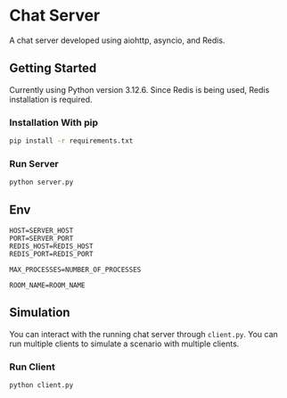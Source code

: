 # Chat Server
A chat server developed using aiohttp, asyncio, and Redis.
## Getting Started
Currently using Python version 3.12.6. Since Redis is being used, Redis installation is required.
### Installation With pip
``` bash
pip install -r requirements.txt
```
### Run Server
``` bash
python server.py
```
## Env
```
HOST=SERVER_HOST
PORT=SERVER_PORT
REDIS_HOST=REDIS_HOST
REDIS_PORT=REDIS_PORT

MAX_PROCESSES=NUMBER_OF_PROCESSES

ROOM_NAME=ROOM_NAME
```
## Simulation
You can interact with the running chat server through `client.py`. You can run multiple clients to simulate a scenario with multiple clients.
### Run Client
```bash
python client.py
```
